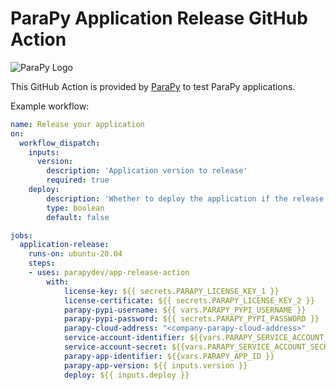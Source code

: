 # ParaPy Application Release GitHub Action

![ParaPy Logo](https://s3-eu-west-1.amazonaws.com/parapy-cache/wp-content/uploads/2016/12/22134017/Logo_margin.png)

This GitHub Action is provided by [ParaPy](https://parapy.nl) to test ParaPy applications.

Example workflow:

```yaml
name: Release your application
on: 
  workflow_dispatch:
    inputs:
      version:
        description: 'Application version to release'     
        required: true
    deploy:
        description: 'Whether to deploy the application if the release is successful'
        type: boolean
        default: false

jobs:
  application-release:
    runs-on: ubuntu-20.04
    steps:
    - uses: parapydev/app-release-action
        with:
            license-key: ${{ secrets.PARAPY_LICENSE_KEY_1 }}
            license-certificate: ${{ secrets.PARAPY_LICENSE_KEY_2 }}
            parapy-pypi-username: ${{ vars.PARAPY_PYPI_USERNAME }}
            parapy-pypi-password: ${{ secrets.PARAPY_PYPI_PASSWORD }}
            parapy-cloud-address: "<company-parapy-cloud-address>"
            service-account-identifier: ${{vars.PARAPY_SERVICE_ACCOUNT_CLIENT_ID }}
            service-account-secret: ${{vars.PARAPY_SERVICE_ACCOUNT_SECRET }}
            parapy-app-identifier: ${{vars.PARAPY_APP_ID }}
            parapy-app-version: ${{ inputs.version }}
            deploy: ${{ inputs.deploy }}
```
